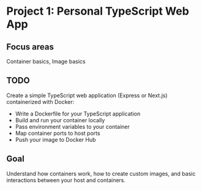 # Project 1: Personal TypeScript Web App

## Focus areas

Container basics, Image basics

## TODO

Create a simple TypeScript web application (Express or Next.js) containerized with Docker:

- Write a Dockerfile for your TypeScript application
- Build and run your container locally
- Pass environment variables to your container
- Map container ports to host ports
- Push your image to Docker Hub

## Goal

Understand how containers work, how to create custom images, and basic interactions between your host and containers.
